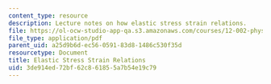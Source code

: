 ```yaml
---
content_type: resource
description: Lecture notes on how elastic stress strain relations.
file: https://ol-ocw-studio-app-qa.s3.amazonaws.com/courses/12-002-physics-and-chemistry-of-the-terrestrial-planets-fall-2008/3de914ed72bf62c861855a7b54e19c79_MIT12_002f08_Lec10.pdf
file_type: application/pdf
parent_uid: a25d9b6d-ec56-0591-83d8-1486c530f35d
resourcetype: Document
title: Elastic Stress Strain Relations
uid: 3de914ed-72bf-62c8-6185-5a7b54e19c79
---
```

